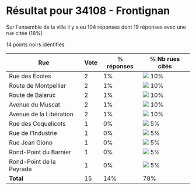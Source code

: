 # Résultat pour 34108 - Frontignan

Sur l'ensemble de la ville il y a eu 104 réponses dont 19 réponses avec une rue citée (18%)

14 points noirs identifiés

| Rue | Vote | % réponses | % Nb rues cités|
|-----|------|------------|----------------|
| Rue des Écoles | 2 | 1% | <img src="../../img/bar_10.gif" />&nbsp;10%|
| Route de Montpellier | 2 | 1% | <img src="../../img/bar_10.gif" />&nbsp;10%|
| Route de Balaruc | 2 | 1% | <img src="../../img/bar_10.gif" />&nbsp;10%|
| Avenue du Muscat | 2 | 1% | <img src="../../img/bar_10.gif" />&nbsp;10%|
| Avenue de la Libération | 2 | 1% | <img src="../../img/bar_10.gif" />&nbsp;10%|
| Rue des Coquelicots | 1 | 0% | <img src="../../img/bar_5.gif" />&nbsp;5%|
| Rue de l'Industrie | 1 | 0% | <img src="../../img/bar_5.gif" />&nbsp;5%|
| Rue Jean Giono | 1 | 0% | <img src="../../img/bar_5.gif" />&nbsp;5%|
| Rond-Point du Barnier | 1 | 0% | <img src="../../img/bar_5.gif" />&nbsp;5%|
| Rond-Point de la Peyrade | 1 | 0% | <img src="../../img/bar_5.gif" />&nbsp;5%|
| **Total** | 15 | 14% | 78%|
